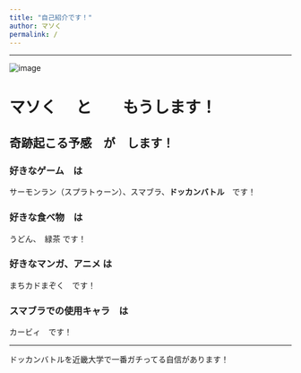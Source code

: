```yaml
---
title: "自己紹介です！"
author: マソく
permalink: /
---
```







---

![image](Maso_Website/assets/images/Introduce.png)

# マソく　 と　　もうします！
## 奇跡起こる予感　が　します！
### 好きなゲーム　は
サーモンラン（スプラトゥーン）、スマブラ、**ドッカンバトル**　です！
### 好きな食べ物　は
うどん、　緑茶 です！ 
### 好きなマンガ、アニメ は 
まちカドまぞく　です！
### スマブラでの使用キャラ　は
カービィ　です！

---
ドッカンバトルを近畿大学で一番ガチってる自信があります！

